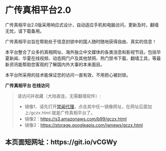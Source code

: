 # 广传真相平台2.0

广传真相平台2.0版采用响应式设计，自动适应手机和电脑访问，更新及时，翻墙无忧，请下载备用。

广传真相平台旨在帮助处于信息封锁中的国人随时随地获得自由、真实的信息！

本平台整合了众多的真相网址、海外独立中文媒体的各类消息和影视节目。包括华夏新闻、华夏在线视频、动态网门户及其他禁网、热门禁书下载、翻墙工具，等最新资讯能帮助您客观的了解国内外大事的本来面目。

本平台所采用的技术能保证您的访问一直有效，不用担心被封锁。

**广传真相平台 在线访问**
<blockquote>
请访问并收藏（大陆直连，无需翻墙软件）:
<ul>
<li>镜像1、请先打开<a href="https://github.com/bannedbook/fanqiang/wiki#gczxpt" target="_blank">禁闻代理</a>，点击其中任一镜像网址，在网址后面加上/gczx.html 就是广传真相平台了。
</li>
<li>
镜像2：<a href="https://s3.amazonaws.com/b99/gczx.html" target="_blank">https://s3.amazonaws.com/b99/gczx.html</a>
</li>
<li>
镜像3：<a href="https://storage.googleapis.com/jwnews/gczx.html" target="_blank">https://storage.googleapis.com/jwnews/gczx.html</a>
</li>

</ul>
</blockquote>
<h2>本页面短网址：https://git.io/vCGWy </h2>